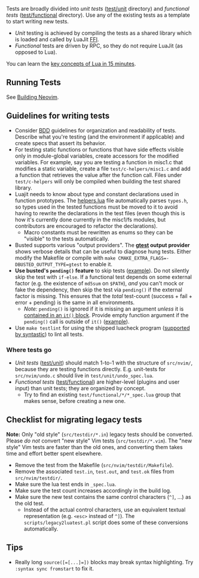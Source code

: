 Tests are broadly divided into *unit tests* ([test/unit](https://github.com/neovim/neovim/tree/master/test/unit) directory) and *functional tests* ([test/functional](https://github.com/neovim/neovim/tree/master/test/functional) directory). Use any of the existing tests as a template to start writing new tests.

- _Unit_ testing is achieved by compiling the tests as a shared library which is loaded and called by LuaJit [FFI](http://luajit.org/ext_ffi.html).
- _Functional_ tests are driven by RPC, so they do not require LuaJit (as opposed to Lua).

You can learn the [key concepts of Lua in 15 minutes](http://learnxinyminutes.com/docs/lua/).

## Running Tests

See [Building Neovim](https://github.com/neovim/neovim/wiki/Building-Neovim#running-tests).

## Guidelines for writing tests

- Consider [BDD](http://en.wikipedia.org/wiki/Behavior-driven_development) guidelines for organization and readability of tests. Describe what you're testing (and the environment if applicable) and create specs that assert its behavior.
- For testing static functions or functions that have side effects visible only in module-global variables, create accessors for the modified variables. For example, say you are testing a function in misc1.c that modifies a static variable, create a file `test/c-helpers/misc1.c` and add a function that retrieves the value after the function call. Files under `test/c-helpers` will only be compiled when building the test shared library.
- Luajit needs to know about type and constant declarations used in function prototypes. The [helpers.lua](https://github.com/neovim/neovim/blob/master/test/unit/helpers.lua) file automatically parses `types.h`, so types used in the tested functions must be moved to it to avoid having to rewrite the declarations in the test files (even though this is how it's currently done currently in the misc1/fs modules, but contributors are encouraged to refactor the declarations).
    - Macro constants must be rewritten as enums so they can be "visible" to the tests automatically.
- Busted supports various "output providers". The **[gtest](https://github.com/Olivine-Labs/busted/pull/394) output provider** shows verbose details that can be useful to diagnose hung tests. Either modify the Makefile or compile with `make CMAKE_EXTRA_FLAGS=-DBUSTED_OUTPUT_TYPE=gtest` to enable it.
- **Use busted's `pending()` feature** to skip tests ([example](https://github.com/neovim/neovim/commit/5c1dc0fbe7388528875aff9d7b5055ad718014de#diff-bf80b24c724b0004e8418102f68b0679R18)). Do not silently skip the test with `if-else`. If a functional test depends on some external factor (e.g. the existence of `md5sum` on `$PATH`), *and* you can't mock or fake the dependency, then skip the test via `pending()` if the external factor is missing. This ensures that the *total* test-count (success + fail + error + pending) is the same in all environments.
    - *Note:* `pending()` is ignored if it is missing an argument _unless_ it is [contained in an `it()` block](https://github.com/neovim/neovim/blob/d21690a66e7eb5ebef18046c7a79ef898966d786/test/functional/ex_cmds/grep_spec.lua#L11). Provide empty function argument if the `pending()` call is outside of `it()` ([example](https://github.com/neovim/neovim/commit/5c1dc0fbe7388528875aff9d7b5055ad718014de#diff-bf80b24c724b0004e8418102f68b0679R18)).
- Use `make testlint` for using the shipped luacheck program ([supported by syntastic](https://github.com/scrooloose/syntastic/blob/d6b96c079be137c83009827b543a83aa113cc011/doc/syntastic-checkers.txt#L3546)) to lint all tests.

### Where tests go

- _Unit tests_ ([test/unit](https://github.com/neovim/neovim/tree/master/test/unit))  should match 1-to-1 with the structure of `src/nvim/`, because they are testing functions directly. E.g. unit-tests for `src/nvim/undo.c` should live in `test/unit/undo_spec.lua`.
- _Functional tests_ ([test/functional](https://github.com/neovim/neovim/tree/master/test/functional)) are higher-level (plugins and user input) than unit tests; they are organized by concept. 
    - Try to find an existing `test/functional/*/*_spec.lua` group that makes sense, before creating a new one.

## Checklist for migrating legacy tests

**Note:** Only "old style" (`src/testdir/*.in`) legacy tests should be converted. Please _do not_ convert "new style" Vim tests (`src/testdir/*.vim`). The "new style" Vim tests are faster than the old ones, and converting them takes time and effort better spent elsewhere.

- Remove the test from the Makefile (`src/nvim/testdir/Makefile`).
- Remove the associated `test.in`, `test.out`, and `test.ok` files from `src/nvim/testdir/`.
- Make sure the lua test ends in `_spec.lua`.
- Make sure the test count increases accordingly in the build log.
- Make sure the new test contains the same control characters (`^]`, ...) as the old test.
  - Instead of the actual control characters, use an equivalent textual representation (e.g. `<esc>` instead of `^]`). The `scripts/legacy2luatest.pl` script does some of these conversions automatically.

## Tips

- Really long `source([=[...]=])` blocks may break syntax highlighting. Try `:syntax sync fromstart` to fix it.